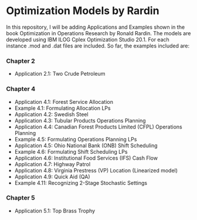 # Optimization Models by Rardin

In this repository, I will be adding Applications and Examples shown in the book Optimization in Operations Research by Ronald Rardin. The models are developed using IBM ILOG Cplex Optimization Studio 20.1. For each instance .mod and .dat files are included. So far, the examples included are:

### Chapter 2
 - Application 2.1: Two Crude Petroleum

### Chapter 4
 - Application 4.1: Forest Service Allocation
 - Example 4.1: Formulating Allocation LPs
 - Application 4.2: Swedish Steel
 - Application 4.3: Tubular Products Operations Planning
 - Application 4.4: Canadian Forest Products Limited (CFPL) Operations Planning
 - Example 4.5: Formulating Operations Planning LPs
 - Application 4.5: Ohio National Bank (ONB) Shift Scheduling
 - Example 4.6: Formulating Shift Scheduling LPs
 - Application 4.6: Institutional Food Services (IFS) Cash Flow
 - Application 4.7: Highway Patrol
 - Application 4.8: Virginia Prestress (VP) Location (Linearized model)
 - Application 4.9: Quick Aid (QA)
 - Example 4.11: Recognizing 2-Stage Stochastic Settings 

### Chapter 5
 - Application 5.1: Top Brass Trophy
